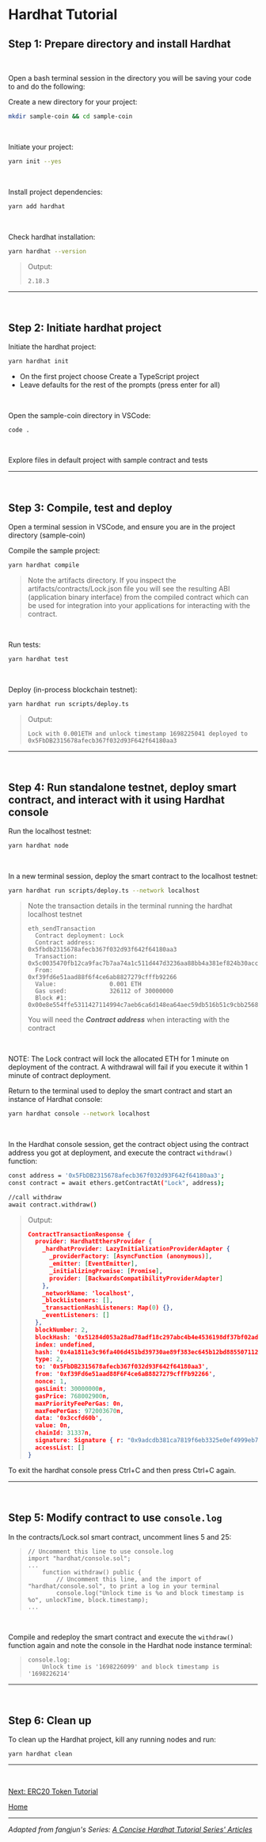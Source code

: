 # Hardhat Tutorial

## Step 1: Prepare directory and install Hardhat

<br />

Open a bash terminal session in the directory you will be saving your code to and do the following:

Create a new directory for your project:
```bash
mkdir sample-coin && cd sample-coin
```

<br />

Initiate your project:
```bash
yarn init --yes
```

<br />

Install project dependencies:
```bash
yarn add hardhat
```

<br />

Check hardhat installation:
```bash
yarn hardhat --version
```
> Output:
> ```
> 2.18.3
> ```

---

<br />

## Step 2: Initiate hardhat project

Initiate the hardhat project:
```bash
yarn hardhat init
```
- On the first project choose Create a TypeScript project
- Leave defaults for the rest of the prompts (press enter for all)

<br />

Open the sample-coin directory in VSCode:
```
code .
```

<br />

Explore files in default project with sample contract and tests

---

<br />

## Step 3: Compile, test and deploy

Open a terminal session in VSCode, and ensure you are in the project directory (sample-coin)

Compile the sample project:
```bash
yarn hardhat compile
```
> Note the artifacts directory.  If you inspect the artifacts/contracts/Lock.json file you will see the resulting ABI (application binary interface) from the compiled contract which can be used for integration into your applications for interacting with the contract.

<br />

Run tests:
```bash
yarn hardhat test
```

<br />

Deploy (in-process blockchain testnet):
```bash
yarn hardhat run scripts/deploy.ts
```
> Output: 
> ```
> Lock with 0.001ETH and unlock timestamp 1698225041 deployed to 0x5FbDB2315678afecb367f032d93F642f64180aa3
> ```

---

<br />

## Step 4: Run standalone testnet, deploy smart contract, and interact with it using Hardhat console

Run the localhost testnet:
```bash
yarn hardhat node
```

<br />

In a new terminal session, deploy the smart contract to the localhost testnet:
```bash
yarn hardhat run scripts/deploy.ts --network localhost
```
> Note the transaction details in the terminal running the hardhat localhost testnet
> ```
> eth_sendTransaction
>   Contract deployment: Lock
>   Contract address:    0x5fbdb2315678afecb367f032d93f642f64180aa3
>   Transaction:         0x5c0035470fb12ca9fac7b7aa74a1c511d447d3236aa88bb4a381ef824b30acc2
>   From:                0xf39fd6e51aad88f6f4ce6ab8827279cfffb92266
>   Value:               0.001 ETH
>   Gas used:            326112 of 30000000
>   Block #1:            0x00e8e554ffe5311427114994c7aeb6ca6d148ea64aec59db516b51c9cbb25687
> ```
> You will need the ***Contract address*** when interacting with the contract

<br />

NOTE: The Lock contract will lock the allocated ETH for 1 minute on deployment of the contract. A withdrawal will fail if you execute it within 1 minute of contract deployment.

Return to the terminal used to deploy the smart contract and start an instance of Hardhat console:
```bash
yarn hardhat console --network localhost
```

<br />

In the Hardhat console session, get the contract object using the contract address you got at deployment, and execute the contract `withdraw()` function:
```bash
const address = '0x5FbDB2315678afecb367f032d93F642f64180aa3';
const contract = await ethers.getContractAt("Lock", address);

//call withdraw
await contract.withdraw()
```
> Output:
> ```json
> ContractTransactionResponse {
>   provider: HardhatEthersProvider {
>     _hardhatProvider: LazyInitializationProviderAdapter {
>       _providerFactory: [AsyncFunction (anonymous)],
>       _emitter: [EventEmitter],
>       _initializingPromise: [Promise],
>       provider: [BackwardsCompatibilityProviderAdapter]
>     },
>     _networkName: 'localhost',
>     _blockListeners: [],
>     _transactionHashListeners: Map(0) {},
>     _eventListeners: []
>   },
>   blockNumber: 2,
>   blockHash: '0x51284d053a28ad78adf18c297abc4b4e4536198df37bf02ad246cfdf4ee60e8f',
>   index: undefined,
>   hash: '0x4a1811e3c96fa406d451bd39730ae89f383ec645b12bd8855071120a97ac3993',
>   type: 2,
>   to: '0x5FbDB2315678afecb367f032d93F642f64180aa3',
>   from: '0xf39Fd6e51aad88F6F4ce6aB8827279cffFb92266',
>   nonce: 1,
>   gasLimit: 30000000n,
>   gasPrice: 768002900n,
>   maxPriorityFeePerGas: 0n,
>   maxFeePerGas: 972003670n,
>   data: '0x3ccfd60b',
>   value: 0n,
>   chainId: 31337n,
>   signature: Signature { r: "0x9adcdb381ca7819f6eb3325e0ef4999eb71465e06dab3157e88839ca2d1a388a", s: "0x3d28475451929f9c48fa0c917d2aee7aaa89b4f335cb84fcdc883285a10718e4", yParity: 0, networkV: null },
>   accessList: []
> }
> ```

To exit the hardhat console press Ctrl+C and then press Ctrl+C again.

---

<br />

## Step 5: Modify contract to use `console.log`

In the contracts/Lock.sol smart contract, uncomment lines 5 and 25:
> ```
> // Uncomment this line to use console.log
> import "hardhat/console.sol";
> ...
>     function withdraw() public {
>         // Uncomment this line, and the import of "hardhat/console.sol", to print a log in your terminal
>         console.log("Unlock time is %o and block timestamp is %o", unlockTime, block.timestamp);
> ...
> ```

<br />

Compile and redeploy the smart contract and execute the `withdraw()` function again and note the console in the Hardhat node instance terminal:
> ```
> console.log:
>     Unlock time is '1698226099' and block timestamp is '1698226214'
> ```

---

<br />

## Step 6: Clean up

To clean up the Hardhat project, kill any running nodes and run:
```
yarn hardhat clean
```

---

<br />

[Next: ERC20 Token Tutorial](ERC20.md)

[Home](README.md)

---

*Adapted from fangjun's Series: [A Concise Hardhat Tutorial Series' Articles](https://dev.to/yakult/series/16254)*